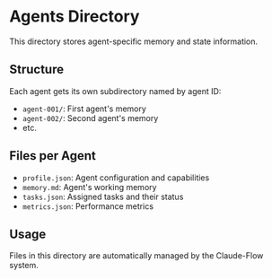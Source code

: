 # Agents Directory

This directory stores agent-specific memory and state information.

## Structure
Each agent gets its own subdirectory named by agent ID:
- `agent-001/`: First agent's memory
- `agent-002/`: Second agent's memory
- etc.

## Files per Agent
- `profile.json`: Agent configuration and capabilities
- `memory.md`: Agent's working memory
- `tasks.json`: Assigned tasks and their status
- `metrics.json`: Performance metrics

## Usage
Files in this directory are automatically managed by the Claude-Flow system.
